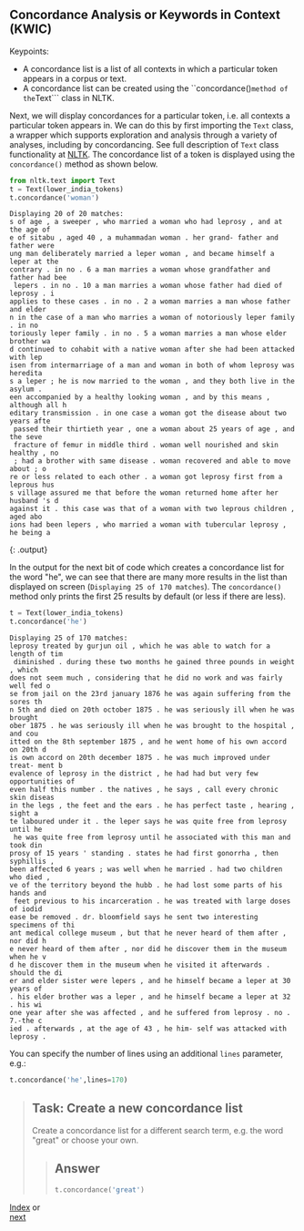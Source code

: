 ## Concordance Analysis or Keywords in Context (KWIC)

Keypoints:
- A concordance list is a list of all contexts in which a particular token appears in a corpus or text.
- A concordance list can be created using the ``concordance()``` method of the ```Text``` class in NLTK.

Next, we will display concordances for a particular token, i.e. all contexts a particular token appears in. We can do this by first importing the ```Text``` class, a wrapper which supports exploration and analysis through a variety of analyses, including by concordancing. See full description of ```Text``` class functionality at [NLTK](https://www.nltk.org/api/nltk.text.Text.html). The concordance list of a token is displayed using the ```concordance()``` method as shown below.

```python
from nltk.text import Text
t = Text(lower_india_tokens)
t.concordance('woman')
```

```
Displaying 20 of 20 matches:
s of age , a sweeper , who married a woman who had leprosy , and at the age of
e of sitabu , aged 40 , a muhammadan woman . her grand- father and father were
ung man deliberately married a leper woman , and became himself a leper at the
contrary . in no . 6 a man marries a woman whose grandfather and father had bee
 lepers . in no . 10 a man marries a woman whose father had died of leprosy . i
applies to these cases . in no . 2 a woman marries a man whose father and elder
n in the case of a man who marries a woman of notoriously leper family . in no
toriously leper family . in no . 5 a woman marries a man whose elder brother wa
d continued to cohabit with a native woman after she had been attacked with lep
isen from intermarriage of a man and woman in both of whom leprosy was heredita
s a leper ; he is now married to the woman , and they both live in the asylum .
een accompanied by a healthy looking woman , and by this means , although all h
editary transmission . in one case a woman got the disease about two years afte
 passed their thirtieth year , one a woman about 25 years of age , and the seve
 fracture of femur in middle third . woman well nourished and skin healthy , no
 ; had a brother with same disease . woman recovered and able to move about ; o
re or less related to each other . a woman got leprosy first from a leprous hus
s village assured me that before the woman returned home after her husband 's d
against it . this case was that of a woman with two leprous children , aged abo
ions had been lepers , who married a woman with tubercular leprosy , he being a
 ```
 {: .output}

 In the output for the next bit of code which creates a concordance list for the word "he", we can see that there are many more results in the list than displayed on screen (```Displaying 25 of 170 matches```). The ```concordance()``` method only prints the first 25 results by default (or less if there are less).

```python
t = Text(lower_india_tokens)
t.concordance('he')
```

```
Displaying 25 of 170 matches:
leprosy treated by gurjun oil , which he was able to watch for a length of tim
 diminished . during these two months he gained three pounds in weight , which
does not seem much , considering that he did no work and was fairly well fed o
se from jail on the 23rd january 1876 he was again suffering from the sores th
n 5th and died on 20th october 1875 . he was seriously ill when he was brought
ober 1875 . he was seriously ill when he was brought to the hospital , and cou
itted on the 8th september 1875 , and he went home of his own accord on 20th d
is own accord on 20th december 1875 . he was much improved under treat- ment b
evalence of leprosy in the district , he had had but very few opportunities of
even half this number . the natives , he says , call every chronic skin diseas
in the legs , the feet and the ears . he has perfect taste , hearing , sight a
te laboured under it . the leper says he was quite free from leprosy until he
 he was quite free from leprosy until he associated with this man and took din
prosy of 15 years ' standing . states he had first gonorrha , then syphillis ,
been affected 6 years ; was well when he married . had two children who died ,
ve of the territory beyond the hubb . he had lost some parts of his hands and
 feet previous to his incarceration . he was treated with large doses of iodid
ease be removed . dr. bloomfield says he sent two interesting specimens of thi
ant medical college museum , but that he never heard of them after , nor did h
e never heard of them after , nor did he discover them in the museum when he v
d he discover them in the museum when he visited it afterwards . should the di
er and elder sister were lepers , and he himself became a leper at 30 years of
. his elder brother was a leper , and he himself became a leper at 32 . his wi
one year after she was affected , and he suffered from leprosy . no . 7.-the c
ied . afterwards , at the age of 43 , he him- self was attacked with leprosy .
```

You can specify the number of lines using an additional ```lines``` parameter, e.g.:

```python
t.concordance('he',lines=170)
```

> ## Task: Create a new concordance list
>
> Create a concordance list for a different search term, e.g. the word "great" or choose your own.
>
> > ## Answer
> >
> > ~~~python
> > t.concordance('great')
> > ~~~

[Index](https://ang-uio.github.io/Textmining/) or  
[next](https://ang-uio.github.io/Textmining/episodes/07-regular-expression-search.html)
